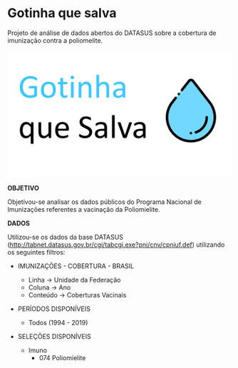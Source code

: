 # Gotinha que salva

Projeto de análise de dados abertos do DATASUS sobre a cobertura de imunização contra a poliomelite.

![alt text](https://github.com/IgorQuaresma/GotinhaQueSalva/raw/main/Data/Images/capa_projeto.png)


**OBJETIVO**

Objetivou-se analisar os dados públicos do Programa Nacional de Imunizações referentes a vacinação da Poliomielite.



**DADOS**

Utilizou-se os dados da base DATASUS (http://tabnet.datasus.gov.br/cgi/tabcgi.exe?pni/cnv/cpniuf.def) utilizando os seguintes filtros:

* IMUNIZAÇÕES - COBERTURA - BRASIL
  * Linha    -> Unidade da Federação
  * Coluna   -> Ano
  * Conteúdo -> Coberturas Vacinais

* PERÍODOS DISPONÍVEIS
  * Todos (1994 - 2019)

* SELEÇÕES DISPONÍVEIS
  * Imuno
    * 074 Poliomielite


